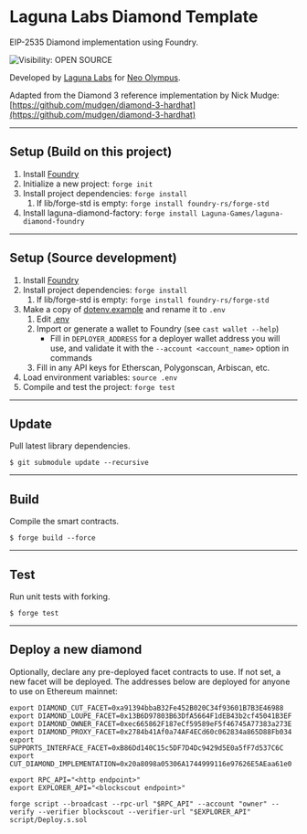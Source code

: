 # Laguna Labs Diamond Template
EIP-2535 Diamond implementation using Foundry.

![Visibility: OPEN SOURCE](https://img.shields.io/badge/visibility-OPEN_SOURCE-green)


Developed by [Laguna Labs](https://lagunalabs.co) for [Neo Olympus](https://lagunalabs.co/neoolympus).

Adapted from the Diamond 3 reference implementation by Nick Mudge:
[https://github.com/mudgen/diamond-3-hardhat](https://github.com/mudgen/diamond-3-hardhat)

---

## Setup (Build on this project)

1. Install [Foundry](https://book.getfoundry.sh/getting-started/installation)
2. Initialize a new project: `forge init`
3. Install project dependencies: `forge install`
    1. If lib/forge-std is empty: `forge install foundry-rs/forge-std`
4. Install laguna-diamond-factory: `forge install Laguna-Games/laguna-diamond-foundry`

---

## Setup (Source development)

1. Install [Foundry](https://book.getfoundry.sh/getting-started/installation)
2. Install project dependencies: `forge install`
   1. If lib/forge-std is empty: `forge install foundry-rs/forge-std`
3. Make a copy of [dotenv.example](dotenv.example) and rename it to `.env`
   1. Edit [.env](.env)
   2. Import or generate a wallet to Foundry (see `cast wallet --help`)
      - Fill in `DEPLOYER_ADDRESS` for a deployer wallet address you will use, and validate it with the `--account <account_name>` option in commands
   3. Fill in any API keys for Etherscan, Polygonscan, Arbiscan, etc.
4. Load environment variables: `source .env`
5. Compile and test the project: `forge test`

---

## Update
Pull latest library dependencies.
```shell
$ git submodule update --recursive
```

---

## Build
Compile the smart contracts.

```shell
$ forge build --force
```

---

## Test
Run unit tests with forking.
```shell
$ forge test
```

---

## Deploy a new diamond

Optionally, declare any pre-deployed facet contracts to use. If not set, a new facet will be deployed. The addresses below are deployed for anyone to use on Ethereum mainnet: 
```shell
export DIAMOND_CUT_FACET=0xa91394bbaB32Fe452B020C34f93601B7B3E46988
export DIAMOND_LOUPE_FACET=0x13B6D97803B63DfA5664F1dEB43b2cf45041B3EF
export DIAMOND_OWNER_FACET=0xec665862F187eCf59589eF5f46745A77383a273E
export DIAMOND_PROXY_FACET=0x2784b41Af0a74AF4ECd60c062834a865D88Fb034
export SUPPORTS_INTERFACE_FACET=0xB86Dd140C15c5DF7D4Dc9429d5E0a5fF7d537C6C
export CUT_DIAMOND_IMPLEMENTATION=0x20a8098a05306A1744999116e97626E5AEaa61e0
```


```shell
export RPC_API="<http endpoint>"
export EXPLORER_API="<blockscout endpoint>"

forge script --broadcast --rpc-url "$RPC_API" --account "owner" --verify --verifier blockscout --verifier-url "$EXPLORER_API" script/Deploy.s.sol
```
